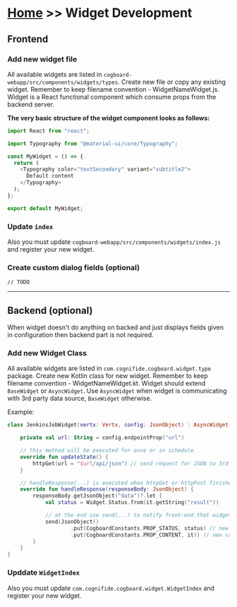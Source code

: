 # [Home](/cogboard/) >> Widget Development

## Frontend

### Add new widget file

All available widgets are listed in `cogboard-webapp/src/components/widgets/types`. Create new file or copy any existing widget. Remember to keep filename convention - WidgetNameWidget.js. Widget is a React functional component which consume props from the backend server.

**The very basic structure of the widget component looks as follows:**

```javascript
import React from "react";

import Typography from "@material-ui/core/Typography";

const MyWidget = () => {
  return (
    <Typography color="textSecondary" variant="subtitle2">
      Default content
    </Typography>
  );
};

export default MyWidget;
```

### Update `index`

Also you must update `cogboard-webapp/src/components/widgets/index.js` and register your new widget.

### Create custom dialog fields (optional)

`// TODO`

---

## Backend (optional)

When widget doesn't do anything on backed and just displays fields given in configuration then backend part is not required.

### Add new Widget Class

All available widgets are listed in `com.cognifide.cogboard.widget.type` package. Create new Kotlin class for new widget. Remember to keep filename convention - WidgetNameWidget.kt. Widget should extend `BaseWidget` or `AsyncWidget`. Use `AsyncWidget` when widget is communicating with 3rd party data source, `BaseWidget` otherwise.

Example:

```kotlin
class JenkinsJobWidget(vertx: Vertx, config: JsonObject) : AsyncWidget(vertx, config) {

    private val url: String = config.endpointProp("url")

    // this method will be executed for once or in schedule
    override fun updateState() {
        httpGet(url = "$url/api/json") // send request for JSON to 3rd party
    }

    // handleResponse(...) is executed when httpGet or httpPost finishes and gets data
    override fun handleResponse(responseBody: JsonObject) {
        responseBody.getJsonObject("data")?.let {
            val status = Widget.Status.from(it.getString("result"))

            // at the end use send(...) to notify front-end that widget status has changed
            send(JsonObject()
                    .put(CogboardConstants.PROP_STATUS, status) // new status for widget
                    .put(CogboardConstants.PROP_CONTENT, it)) // new content for widget
        }
    }
}
```

### Upddate `WidgetIndex`

Also you must update `com.cognifide.cogboard.widget.WidgetIndex` and register your new widget.
